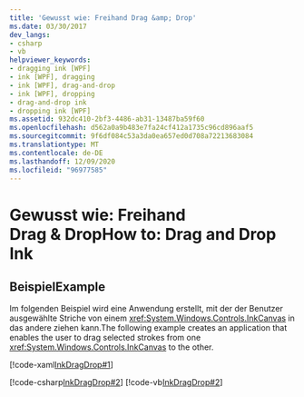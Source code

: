 ```yaml
---
title: 'Gewusst wie: Freihand Drag &amp; Drop'
ms.date: 03/30/2017
dev_langs:
- csharp
- vb
helpviewer_keywords:
- dragging ink [WPF]
- ink [WPF], dragging
- ink [WPF], drag-and-drop
- ink [WPF], dropping
- drag-and-drop ink
- dropping ink [WPF]
ms.assetid: 932dc410-2bf3-4486-ab31-13487ba59f60
ms.openlocfilehash: d562a0a9b483e7fa24cf412a1735c96cd896aaf5
ms.sourcegitcommit: 9f6df084c53a3da0ea657ed0d708a72213683084
ms.translationtype: MT
ms.contentlocale: de-DE
ms.lasthandoff: 12/09/2020
ms.locfileid: "96977585"
---
```

# <a name="how-to-drag-and-drop-ink"></a><span data-ttu-id="a4de2-102">Gewusst wie: Freihand Drag &amp; Drop</span><span class="sxs-lookup"><span data-stu-id="a4de2-102">How to: Drag and Drop Ink</span></span>
## <a name="example"></a><span data-ttu-id="a4de2-103">Beispiel</span><span class="sxs-lookup"><span data-stu-id="a4de2-103">Example</span></span>  
 <span data-ttu-id="a4de2-104">Im folgenden Beispiel wird eine Anwendung erstellt, mit der der Benutzer ausgewählte Striche von einem <xref:System.Windows.Controls.InkCanvas> in das andere ziehen kann.</span><span class="sxs-lookup"><span data-stu-id="a4de2-104">The following example creates an application that enables the user to drag selected strokes from one <xref:System.Windows.Controls.InkCanvas> to the other.</span></span>  
  
 [!code-xaml[InkDragDrop#1](~/samples/snippets/csharp/VS_Snippets_Wpf/InkDragDrop/CSharp/Window1.xaml#1)]  
  
 [!code-csharp[InkDragDrop#2](~/samples/snippets/csharp/VS_Snippets_Wpf/InkDragDrop/CSharp/Window1.xaml.cs#2)]
 [!code-vb[InkDragDrop#2](~/samples/snippets/visualbasic/VS_Snippets_Wpf/InkDragDrop/VisualBasic/Window1.xaml.vb#2)]
